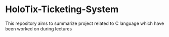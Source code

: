 # HoloTix-Ticketing-System
This repository aims to summarize project related to C language which have been worked on during lectures
